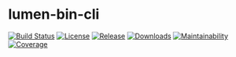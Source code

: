 # lumen-bin-cli

[![Build Status](https://img.shields.io/travis/com/SobanVuex/lumen-bin-cli.svg?style=flat-square)][build-status]
[![License](https://img.shields.io/packagist/l/SobanVuex/lumen-bin-cli.svg?style=flat-square)][license]
[![Release](https://img.shields.io/packagist/vpre/SobanVuex/lumen-bin-cli.svg?style=flat-square)][release]
[![Downloads](https://img.shields.io/packagist/dt/SobanVuex/lumen-bin-cli.svg?style=flat-square)][downloads]
[![Maintainability](https://img.shields.io/codeclimate/maintainability/SobanVuex/lumen-bin-cli.svg?style=flat-square)][maintainability]
[![Coverage](https://img.shields.io/codeclimate/coverage/SobanVuex/lumen-bin-cli.svg?style=flat-square)][coverage]


[build-status]: https://travis-ci.com/SobanVuex/lumen-bin-cli
[license]: LICENSE
[release]: https://packagist.org/packages/sobanvuex/lumen-bin-cli
[downloads]: https://packagist.org/packages/sobanvuex/lumen-bin-cli/stats
[maintainability]: https://codeclimate.com/github/SobanVuex/lumen-bin-cli
[coverage]: https://codeclimate.com/github/SobanVuex/lumen-bin-cli/code
